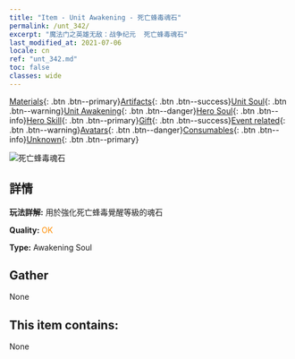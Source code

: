 ```yaml
---
title: "Item - Unit Awakening - 死亡蜂毒魂石"
permalink: /unt_342/
excerpt: "魔法门之英雄无敌：战争纪元  死亡蜂毒魂石"
last_modified_at: 2021-07-06
locale: cn
ref: "unt_342.md"
toc: false
classes: wide
---
```

 [Materials](/ItemsCN/){: .btn .btn--primary}[Artifacts](/ItemsCN/Artifacts/){: .btn .btn--success}[Unit Soul](/ItemsCN/UnitSoul/){: .btn .btn--warning}[Unit Awakening](/ItemsCN/UnitAwakening/){: .btn .btn--danger}[Hero Soul](/ItemsCN/HeroSoul/){: .btn .btn--info}[Hero Skill](/ItemsCN/HeroSkill/){: .btn .btn--primary}[Gift](/ItemsCN/Gift/){: .btn .btn--success}[Event related](/ItemsCN/Events/){: .btn .btn--warning}[Avatars](/ItemsCN/Avatars/){: .btn .btn--danger}[Consumables](/ItemsCN/Consumables/){: .btn .btn--info}[Unknown](/ItemsCN/Unknown/){: .btn .btn--primary}

 ![死亡蜂毒魂石](/images/u/tia_dufengcao.jpg)

## 詳情
 **玩法詳解:** 用於強化死亡蜂毒覺醒等級的魂石

 **Quality:** <span style="color: #FF8C00">OK</span>

 **Type:** Awakening Soul

## Gather

  None

## This item contains:

  None

